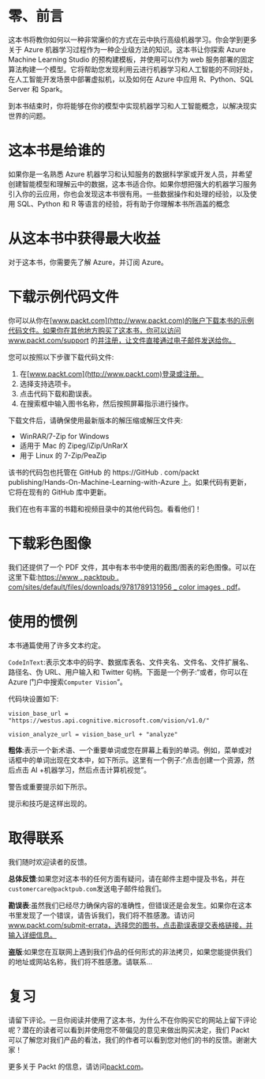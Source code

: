     

# 零、前言

这本书将教你如何以一种非常廉价的方式在云中执行高级机器学习。你会学到更多关于 Azure 机器学习过程作为一种企业级方法的知识。这本书让你探索 Azure Machine Learning Studio 的预构建模板，并使用可以作为 web 服务部署的固定算法构建一个模型。它将帮助您发现利用云进行机器学习和人工智能的不同好处，在人工智能开发场景中部署虚拟机，以及如何在 Azure 中应用 R、Python、SQL Server 和 Spark。

到本书结束时，你将能够在你的模型中实现机器学习和人工智能概念，以解决现实世界的问题。

# 这本书是给谁的

如果你是一名熟悉 Azure 机器学习和认知服务的数据科学家或开发人员，并希望创建智能模型和理解云中的数据，这本书适合你。如果你想把强大的机器学习服务引入你的云应用，你也会发现这本书很有用。一些数据操作和处理的经验，以及使用 SQL、Python 和 R 等语言的经验，将有助于你理解本书所涵盖的概念

# 从这本书中获得最大收益

对于这本书，你需要先了解 Azure，并订阅 Azure。

# 下载示例代码文件

你可以从你在[www.packt.com](http://www.packt.com)的账户下载本书的示例代码文件。如果你在其他地方购买了这本书，你可以访问 www.packt.com/support 的[并注册，让文件直接通过电子邮件发送给你。](http://www.packt.com/support)

您可以按照以下步骤下载代码文件:

1.  在[www.packt.com](http://www.packt.com)登录或注册。
2.  选择支持选项卡。
3.  点击代码下载和勘误表。
4.  在搜索框中输入图书名称，然后按照屏幕指示进行操作。

下载文件后，请确保使用最新版本的解压缩或解压文件夹:

*   WinRAR/7-Zip for Windows
*   适用于 Mac 的 Zipeg/iZip/UnRarX
*   用于 Linux 的 7-Zip/PeaZip

该书的代码包也托管在 GitHub 的 https://GitHub . com/packt publishing/Hands-On-Machine-Learning-with-Azure 上。如果代码有更新，它将在现有的 GitHub 库中更新。

我们在也有丰富的书籍和视频目录中的其他代码包。看看他们！

# 下载彩色图像

我们还提供了一个 PDF 文件，其中有本书中使用的截图/图表的彩色图像。可以在这里下载:[https://www . packtpub . com/sites/default/files/downloads/9781789131956 _ color images . pdf](_ColorImages.pdf)。

# 使用的惯例

本书通篇使用了许多文本约定。

`CodeInText`:表示文本中的码字、数据库表名、文件夹名、文件名、文件扩展名、路径名、伪 URL、用户输入和 Twitter 句柄。下面是一个例子:“或者，你可以在 Azure 门户中搜索`Computer Vision`”。

代码块设置如下:

```
vision_base_url = "https://westus.api.cognitive.microsoft.com/vision/v1.0/"

vision_analyze_url = vision_base_url + "analyze"
```

**粗体**:表示一个新术语、一个重要单词或您在屏幕上看到的单词。例如，菜单或对话框中的单词出现在文本中，如下所示。这里有一个例子:“点击创建一个资源，然后点击 AI +机器学习，然后点击计算机视觉”。

警告或重要提示如下所示。

提示和技巧是这样出现的。

# 取得联系

我们随时欢迎读者的反馈。

**总体反馈**:如果您对这本书的任何方面有疑问，请在邮件主题中提及书名，并在`customercare@packtpub.com`发送电子邮件给我们。

**勘误表**:虽然我们已经尽力确保内容的准确性，但错误还是会发生。如果你在这本书里发现了一个错误，请告诉我们，我们将不胜感激。请访问 www.packt.com/submit-errata，选择您的图书，点击勘误表提交表格链接，并输入详细信息。

**盗版**:如果您在互联网上遇到我们作品的任何形式的非法拷贝，如果您能提供我们的地址或网站名称，我们将不胜感激。请联系...

# 复习

请留下评论。一旦你阅读并使用了这本书，为什么不在你购买它的网站上留下评论呢？潜在的读者可以看到并使用您不带偏见的意见来做出购买决定，我们 Packt 可以了解您对我们产品的看法，我们的作者可以看到您对他们的书的反馈。谢谢大家！

更多关于 Packt 的信息，请访问[packt.com](http://www.packt.com/)。